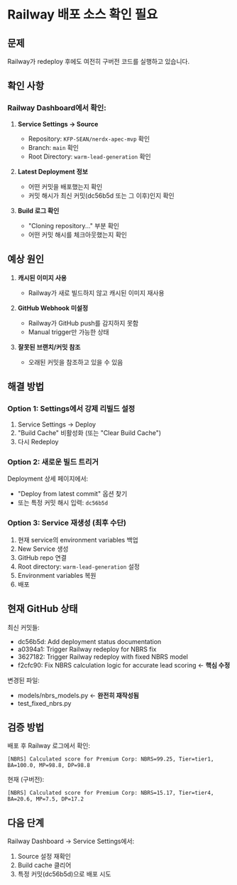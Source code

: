 # Railway 배포 소스 확인 필요

## 문제
Railway가 redeploy 후에도 여전히 구버전 코드를 실행하고 있습니다.

## 확인 사항

### Railway Dashboard에서 확인:

1. **Service Settings → Source**
   - Repository: `KFP-SEAN/nerdx-apec-mvp` 확인
   - Branch: `main` 확인
   - Root Directory: `warm-lead-generation` 확인

2. **Latest Deployment 정보**
   - 어떤 커밋을 배포했는지 확인
   - 커밋 해시가 최신 커밋(dc56b5d 또는 그 이후)인지 확인

3. **Build 로그 확인**
   - "Cloning repository..." 부분 확인
   - 어떤 커밋 해시를 체크아웃했는지 확인

## 예상 원인

1. **캐시된 이미지 사용**
   - Railway가 새로 빌드하지 않고 캐시된 이미지 재사용

2. **GitHub Webhook 미설정**
   - Railway가 GitHub push를 감지하지 못함
   - Manual trigger만 가능한 상태

3. **잘못된 브랜치/커밋 참조**
   - 오래된 커밋을 참조하고 있을 수 있음

## 해결 방법

### Option 1: Settings에서 강제 리빌드 설정

1. Service Settings → Deploy
2. "Build Cache" 비활성화 (또는 "Clear Build Cache")
3. 다시 Redeploy

### Option 2: 새로운 빌드 트리거

Deployment 상세 페이지에서:
- "Deploy from latest commit" 옵션 찾기
- 또는 특정 커밋 해시 입력: `dc56b5d`

### Option 3: Service 재생성 (최후 수단)

1. 현재 service의 environment variables 백업
2. New Service 생성
3. GitHub repo 연결
4. Root directory: `warm-lead-generation` 설정
5. Environment variables 복원
6. 배포

## 현재 GitHub 상태

최신 커밋들:
- dc56b5d: Add deployment status documentation
- a0394a1: Trigger Railway redeploy for NBRS fix
- 3627182: Trigger Railway redeploy with fixed NBRS model
- f2cfc90: Fix NBRS calculation logic for accurate lead scoring ← **핵심 수정**

변경된 파일:
- models/nbrs_models.py ← **완전히 재작성됨**
- test_fixed_nbrs.py

## 검증 방법

배포 후 Railway 로그에서 확인:
```
[NBRS] Calculated score for Premium Corp: NBRS=99.25, Tier=tier1, BA=100.0, MP=98.8, DP=98.8
```

현재 (구버전):
```
[NBRS] Calculated score for Premium Corp: NBRS=15.17, Tier=tier4, BA=20.6, MP=7.5, DP=17.2
```

## 다음 단계

Railway Dashboard → Service Settings에서:
1. Source 설정 재확인
2. Build cache 클리어
3. 특정 커밋(dc56b5d)으로 배포 시도

